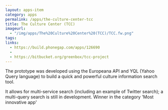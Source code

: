 ```yaml
---
layout: apps-item
category: apps
permalink: /apps/the-culture-center-tcc
title: The Culture Center (TCC)
imageurl:
  - "/img/apps/The%20Culture%20Center%20(TCC)/TCC.fw.png"
tags:
links:
  - https://build.phonegap.com/apps/126690
  - 
  - https://bitbucket.org/greenbox/tcc-project
---
```


The prototype was developed using the Europeana API and YQL (Yahoo Query language) to build a quick and powerful culture information search tool.

It allows for multi-service search (including an example of Twitter search); a multi-query search is still in development. Winner in the category 'Most innovative app'
